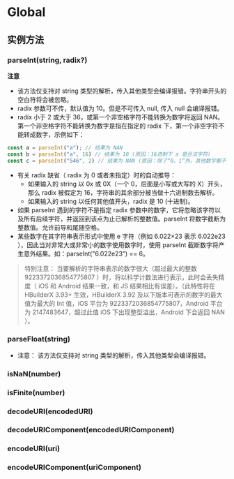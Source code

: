 # Global


## 实例方法


### parseInt(string, radix?)

<!-- UTSJSON.Global.parseInt.description -->

<!-- UTSJSON.Global.parseInt.param -->

<!-- UTSJSON.Global.parseInt.returnValue -->

<!-- UTSJSON.Global.parseInt.compatibility -->

<!-- UTSJSON.Global.parseInt.tutorial -->

**注意**

- 该方法仅支持对 string 类型的解析，传入其他类型会编译报错。字符串开头的空白符将会被忽略。
- radix 参数可不传，默认值为 10。但是不可传入 null, 传入 null 会编译报错。
- radix 小于 2 或大于 36，或第一个非空格字符不能转换为数字将返回 NAN。第一个非空格字符不能转换为数字是指在指定的 radix 下，第一个非空字符不能转成数字，示例如下：

```ts
const a = parseInt("a"); // 结果为 NAN
const b = parseInt("a", 16) // 结果为 10 (原因：16进制下 a 是合法字符)
const c = parseInt("546", 2) // 结果为 NAN (原因：除了“0、1”外，其他数字都不是有效二进制数字)

```

- 有关 radix 缺省（ radix 为 0 或者未指定）时的自动推导：
	+ 如果输入的 string 以 0x 或 0X（一个 0，后面是小写或大写的 X）开头，那么 radix 被假定为 16，字符串的其余部分被当做十六进制数去解析。
	+ 如果输入的 string 以任何其他值开头，radix 是 10 (十进制)。
- 如果 parseInt 遇到的字符不是指定 radix 参数中的数字，它将忽略该字符以及所有后续字符，并返回到该点为止已解析的整数值。parseInt 将数字截断为整数值。允许前导和尾随空格。
- 某些数字在其字符串表示形式中使用 e 字符（例如 6.022×23 表示 6.022e23 ），因此当对非常大或非常小的数字使用数字时，使用 parseInt 截断数字将产生意外结果。如：parseInt("6.022e23") == 6。

> 特别注意：
> 当要解析的字符串表示的数字很大（超过最大的整数 9223372036854775807 ）时，将以科学计数法进行表示，此时会丢失精度（ iOS 和 Android 结果一致，和 JS 结果相比有误差）。（此特性将在 HBuilderX 3.93+ 生效，HBuilderX 3.92 及以下版本可表示的数字的最大值为最大的 Int 值，iOS 平台为 9223372036854775807，Android 平台 为 2147483647，超过此值 iOS 下出现整型溢出，Android 下会返回 NAN ）。


### parseFloat(string)

<!-- UTSJSON.Global.parseFloat.description -->

<!-- UTSJSON.Global.parseFloat.param -->

<!-- UTSJSON.Global.parseFloat.returnValue -->

<!-- UTSJSON.Global.parseFloat.compatibility -->

<!-- UTSJSON.Global.parseFloat.tutorial -->

- 注意： 该方法仅支持对 string 类型的解析，传入其他类型会编译报错。

### isNaN(number)

<!-- UTSJSON.Global.isNaN.description -->

<!-- UTSJSON.Global.isNaN.param -->

<!-- UTSJSON.Global.isNaN.returnValue -->

<!-- UTSJSON.Global.isNaN.compatibility -->

<!-- UTSJSON.Global.isNaN.tutorial -->

### isFinite(number)

<!-- UTSJSON.Global.isFinite.description -->

<!-- UTSJSON.Global.isFinite.param -->

<!-- UTSJSON.Global.isFinite.returnValue -->

<!-- UTSJSON.Global.isFinite.compatibility -->

<!-- UTSJSON.Global.isFinite.tutorial -->

### decodeURI(encodedURI)

<!-- UTSJSON.Global.decodeURI.description -->

<!-- UTSJSON.Global.decodeURI.param -->

<!-- UTSJSON.Global.decodeURI.returnValue -->

<!-- UTSJSON.Global.decodeURI.compatibility -->

<!-- UTSJSON.Global.decodeURI.tutorial -->

### decodeURIComponent(encodedURIComponent)

<!-- UTSJSON.Global.decodeURIComponent.description -->

<!-- UTSJSON.Global.decodeURIComponent.param -->

<!-- UTSJSON.Global.decodeURIComponent.returnValue -->

<!-- UTSJSON.Global.decodeURIComponent.compatibility -->

<!-- UTSJSON.Global.decodeURIComponent.tutorial -->

### encodeURI(uri)

<!-- UTSJSON.Global.encodeURI.description -->

<!-- UTSJSON.Global.encodeURI.param -->

<!-- UTSJSON.Global.encodeURI.returnValue -->

<!-- UTSJSON.Global.encodeURI.compatibility -->

<!-- UTSJSON.Global.encodeURI.tutorial -->

### encodeURIComponent(uriComponent)

<!-- UTSJSON.Global.encodeURIComponent.description -->

<!-- UTSJSON.Global.encodeURIComponent.param -->

<!-- UTSJSON.Global.encodeURIComponent.returnValue -->

<!-- UTSJSON.Global.encodeURIComponent.compatibility -->

<!-- UTSJSON.Global.encodeURIComponent.tutorial -->